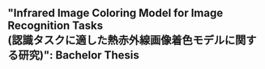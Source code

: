 ## "Infrared Image Coloring Model for Image Recognition Tasks<br>(認識タスクに適した熱赤外線画像着色モデルに関する研究)": Bachelor Thesis
